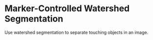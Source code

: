 # **Marker-Controlled Watershed Segmentation**

Use watershed segmentation to separate touching objects in an image.

